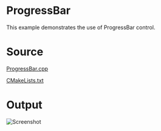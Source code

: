 # ProgressBar

This example demonstrates the use of ProgressBar control.

# Source

[ProgressBar.cpp](./ProgressBar.cpp)

[CMakeLists.txt](./CMakeLists.txt)

# Output

![Screenshot](../../docs/Pictures/ProgressBar.png)
